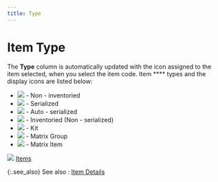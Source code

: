 ```yaml
---
title: Type
---
```


# Item Type


The **Type** column is automatically  updated with the icon assigned to the item selected, when you select the  item code. Item **** types and the  display icons are listed below:

- ![]({{site.pp_baseurl}}/img/pur_non_inventoried_item.gif) - Non - inventoried
- ![]({{site.pp_baseurl}}/img/pur_serialized_item_icon.gif) - Serialized
- ![]({{site.pp_baseurl}}/img/pur_auto_serialized_item.gif) - Auto - serialized
- ![]({{site.pp_baseurl}}/img/pur_non_serialized_item.gif) - Inventoried (Non - serialized)
- ![]({{site.pp_baseurl}}/img/pur_kit_icon.gif) - Kit
- ![]({{site.pp_baseurl}}/img/pur_matrix_group_icon.gif) - Matrix Group
- ![]({{site.pp_baseurl}}/img/pur_matrix_item_icon.gif) - Matrix Item



![]({{site.pp_baseurl}}/img/lens.gif) [Items]({{site.mi_chm}}/items_introduction.html)


{:.see_also}
See also
: [Item Details]({{site.pp_baseurl}}/return-proc/doc-prof/contents/item-info/details/item_details_sr_con.html)
